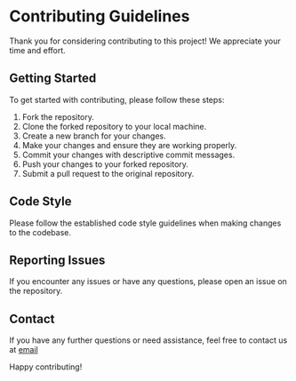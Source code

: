 # Contributing Guidelines

Thank you for considering contributing to this project! We appreciate your time and effort.

## Getting Started

To get started with contributing, please follow these steps:

1. Fork the repository.
2. Clone the forked repository to your local machine.
3. Create a new branch for your changes.
4. Make your changes and ensure they are working properly.
5. Commit your changes with descriptive commit messages.
6. Push your changes to your forked repository.
7. Submit a pull request to the original repository.

## Code Style

Please follow the established code style guidelines when making changes to the codebase.

## Reporting Issues

If you encounter any issues or have any questions, please open an issue on the repository.

## Contact

If you have any further questions or need assistance, feel free to contact us at [email](fahadpuzhakkaraillath@gmail.com)

Happy contributing!
